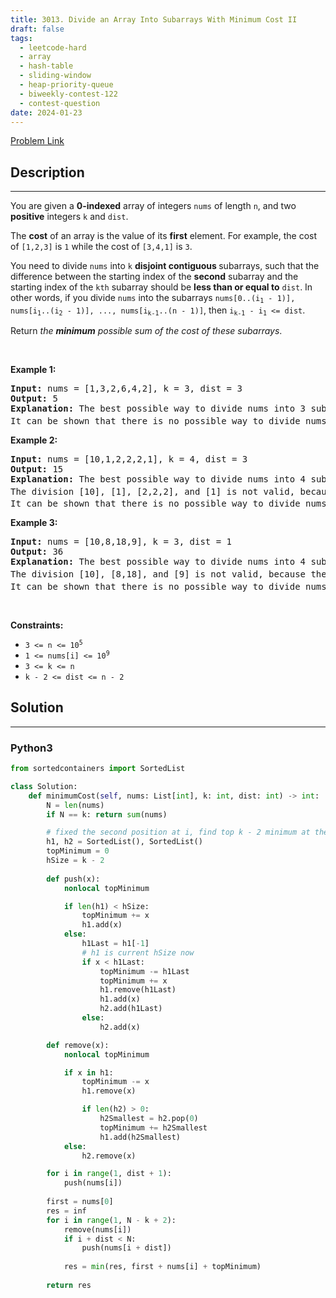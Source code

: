 ```yaml
---
title: 3013. Divide an Array Into Subarrays With Minimum Cost II
draft: false
tags: 
  - leetcode-hard
  - array
  - hash-table
  - sliding-window
  - heap-priority-queue
  - biweekly-contest-122
  - contest-question
date: 2024-01-23
---
```


[Problem Link](https://leetcode.com/problems/divide-an-array-into-subarrays-with-minimum-cost-ii/)

## Description

---
<p>You are given a <strong>0-indexed</strong> array of integers <code>nums</code> of length <code>n</code>, and two <strong>positive</strong> integers <code>k</code> and <code>dist</code>.</p>

<p>The <strong>cost</strong> of an array is the value of its <strong>first</strong> element. For example, the cost of <code>[1,2,3]</code> is <code>1</code> while the cost of <code>[3,4,1]</code> is <code>3</code>.</p>

<p>You need to divide <code>nums</code> into <code>k</code> <strong>disjoint contiguous </strong><span data-keyword="subarray-nonempty">subarrays</span>, such that the difference between the starting index of the <strong>second</strong> subarray and the starting index of the <code>kth</code> subarray should be <strong>less than or equal to</strong> <code>dist</code>. In other words, if you divide <code>nums</code> into the subarrays <code>nums[0..(i<sub>1</sub> - 1)], nums[i<sub>1</sub>..(i<sub>2</sub> - 1)], ..., nums[i<sub>k-1</sub>..(n - 1)]</code>, then <code>i<sub>k-1</sub> - i<sub>1</sub> &lt;= dist</code>.</p>

<p>Return <em>the <strong>minimum</strong> possible sum of the cost of these</em> <em>subarrays</em>.</p>

<p>&nbsp;</p>
<p><strong class="example">Example 1:</strong></p>

<pre>
<strong>Input:</strong> nums = [1,3,2,6,4,2], k = 3, dist = 3
<strong>Output:</strong> 5
<strong>Explanation:</strong> The best possible way to divide nums into 3 subarrays is: [1,3], [2,6,4], and [2]. This choice is valid because i<sub>k-1</sub> - i<sub>1</sub> is 5 - 2 = 3 which is equal to dist. The total cost is nums[0] + nums[2] + nums[5] which is 1 + 2 + 2 = 5.
It can be shown that there is no possible way to divide nums into 3 subarrays at a cost lower than 5.
</pre>

<p><strong class="example">Example 2:</strong></p>

<pre>
<strong>Input:</strong> nums = [10,1,2,2,2,1], k = 4, dist = 3
<strong>Output:</strong> 15
<strong>Explanation:</strong> The best possible way to divide nums into 4 subarrays is: [10], [1], [2], and [2,2,1]. This choice is valid because i<sub>k-1</sub> - i<sub>1</sub> is 3 - 1 = 2 which is less than dist. The total cost is nums[0] + nums[1] + nums[2] + nums[3] which is 10 + 1 + 2 + 2 = 15.
The division [10], [1], [2,2,2], and [1] is not valid, because the difference between i<sub>k-1</sub> and i<sub>1</sub> is 5 - 1 = 4, which is greater than dist.
It can be shown that there is no possible way to divide nums into 4 subarrays at a cost lower than 15.
</pre>

<p><strong class="example">Example 3:</strong></p>

<pre>
<strong>Input:</strong> nums = [10,8,18,9], k = 3, dist = 1
<strong>Output:</strong> 36
<strong>Explanation:</strong> The best possible way to divide nums into 4 subarrays is: [10], [8], and [18,9]. This choice is valid because i<sub>k-1</sub> - i<sub>1</sub> is 2 - 1 = 1 which is equal to dist.The total cost is nums[0] + nums[1] + nums[2] which is 10 + 8 + 18 = 36.
The division [10], [8,18], and [9] is not valid, because the difference between i<sub>k-1</sub> and i<sub>1</sub> is 3 - 1 = 2, which is greater than dist.
It can be shown that there is no possible way to divide nums into 3 subarrays at a cost lower than 36.
</pre>

<p>&nbsp;</p>
<p><strong>Constraints:</strong></p>

<ul>
	<li><code>3 &lt;= n &lt;= 10<sup>5</sup></code></li>
	<li><code>1 &lt;= nums[i] &lt;= 10<sup>9</sup></code></li>
	<li><code>3 &lt;= k &lt;= n</code></li>
	<li><code>k - 2 &lt;= dist &lt;= n - 2</code></li>
</ul>


## Solution

---
### Python3
``` py title='divide-an-array-into-subarrays-with-minimum-cost-ii'
from sortedcontainers import SortedList

class Solution:
    def minimumCost(self, nums: List[int], k: int, dist: int) -> int:
        N = len(nums)
        if N == k: return sum(nums)

        # fixed the second position at i, find top k - 2 minimum at the window [i + 1, i + dist]
        h1, h2 = SortedList(), SortedList()
        topMinimum = 0
        hSize = k - 2
        
        def push(x):
            nonlocal topMinimum

            if len(h1) < hSize:
                topMinimum += x
                h1.add(x)
            else:
                h1Last = h1[-1]
                # h1 is current hSize now
                if x < h1Last:
                    topMinimum -= h1Last
                    topMinimum += x
                    h1.remove(h1Last)
                    h1.add(x)
                    h2.add(h1Last)
                else:
                    h2.add(x)

        def remove(x):
            nonlocal topMinimum

            if x in h1:
                topMinimum -= x
                h1.remove(x)

                if len(h2) > 0:
                    h2Smallest = h2.pop(0)
                    topMinimum += h2Smallest
                    h1.add(h2Smallest)
            else:
                h2.remove(x)

        for i in range(1, dist + 1):
            push(nums[i])
        
        first = nums[0]
        res = inf
        for i in range(1, N - k + 2):
            remove(nums[i])
            if i + dist < N:
                push(nums[i + dist])
            
            res = min(res, first + nums[i] + topMinimum)
        
        return res
```

